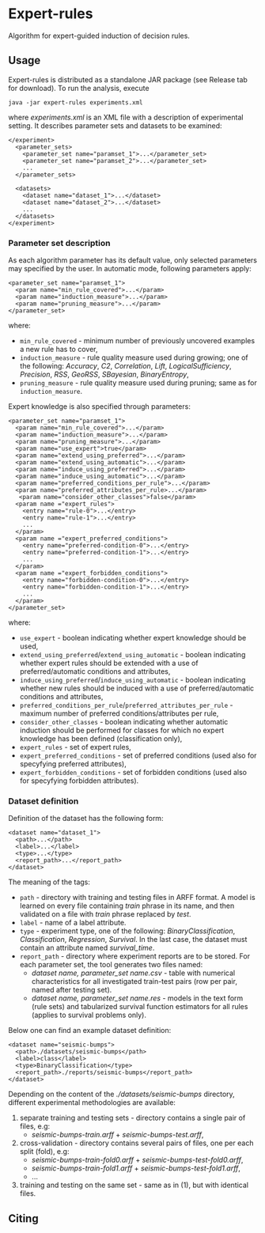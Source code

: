 # Expert-rules
Algorithm for expert-guided induction of decision rules.

## Usage
Expert-rules is distributed as a standalone JAR package (see Release tab for download). To run the analysis, execute
```
java -jar expert-rules experiments.xml
```
where *experiments.xml* is an XML file with a description of experimental setting. It describes parameter sets and datasets to be examined: 
```
</experiment>
  <parameter_sets>
    <parameter_set name="paramset_1">...</parameter_set>
    <parameter_set name="paramset_2">...</parameter_set>
    ...
  </parameter_sets>

  <datasets>
    <dataset name="dataset_1">...</dataset>
    <dataset name="dataset_2">...</dataset>
    ...
  </datasets>
</experiment>
```
### Parameter set description

As each algorithm parameter has its default value, only selected parameters may specified by the user. In automatic mode, following parameters apply:

```
<parameter_set name="paramset_1">
  <param name="min_rule_covered">...</param>
  <param name="induction_measure">...</param>
  <param name="pruning_measure">...</param>
</parameter_set>
```    
where:
* `min_rule_covered` - minimum number of previously uncovered examples a new rule has to cover,
* `induction_measure` - rule quality measure used during growing; one of the following: *Accuracy*, *C2*, *Correlation*, 		*Lift*,	*LogicalSufficiency*,	*Precision*, *RSS*,	*GeoRSS*, *SBayesian*, *BinaryEntropy*,
* `pruning_measure` - rule quality measure used during pruning; same as for `induction_measure`.

Expert knowledge is also specified through parameters:
```
<parameter_set name="paramset_1">
  <param name="min_rule_covered">...</param>
  <param name="induction_measure">...</param>
  <param name="pruning_measure">...</param>
  <param name="use_expert">true</param>
  <param name="extend_using_preferred">...</param>
  <param name="extend_using_automatic">...</param>
  <param name="induce_using_preferred">...</param>
  <param name="induce_using_automatic">...</param>
  <param name="preferred_conditions_per_rule">...</param>
  <param name="preferred_attributes_per_rule>...</param>
   <param name="consider_other_classes">false</param>
  <param name ="expert_rules">
    <entry name="rule-0">...</entry>
    <entry name="rule-1">...</entry>
    ...
  </param>
  <param name ="expert_preferred_conditions">
    <entry name="preferred-condition-0">...</entry>
    <entry name="preferred-condition-1">...</entry>
    ...
  </param>
  <param name ="expert_forbidden_conditions">
    <entry name="forbidden-condition-0">...</entry>
    <entry name="forbidden-condition-1">...</entry>
    ...
  </param>
</parameter_set>
``` 

where:
* `use_expert` - boolean indicating whether expert knowledge should be used,
* `extend_using_preferred`/`extend_using_automatic` - boolean indicating whether expert rules should be extended with a use of preferred/automatic conditions and attributes,
* `induce_using_preferred`/`induce_using_automatic` - boolean indicating whether new rules should be induced with a use of preferred/automatic conditions and attributes,
* `preferred_conditions_per_rule`/`preferred_attributes_per_rule` - maximum number of preferred conditions/attributes per rule,
* `consider_other_classes` - boolean indicating whether automatic induction should be performed for classes for which no expert knowledge has been defined (classification only),
* `expert_rules` - set of expert rules,
* `expert_preferred_conditions` - set of preferred conditions (used also for specyfying preferred attributes),
* `expert_forbidden_conditions` - set of forbidden conditions (used also for specyfying forbidden attributes).


### Dataset definition

Definition of the dataset has the following form:

```
<dataset name="dataset_1">
  <path>...</path>
  <label>...</label>
  <type>...</type>
  <report_path>...</report_path>
</dataset>
```

The meaning of the tags:
 * `path` - directory with training and testing files in ARFF format. A model is learned on every file containing *train* phrase in its name, and then validated on a file with *train* phrase replaced by *test*. 
 * `label` - name of a label attribute.
 * `type` - experiment type, one of the following: *BinaryClassification*, *Classification*, *Regression*, *Survival*. In the last case, the dataset must contain an attribute named *survival_time*. 
 * `report_path` - directory where experiment reports are to be stored. For each parameter set, the tool generates two files named: 
      * *dataset name, parameter_set name.csv* - table with numerical characteristics for all investigated train-test pairs (row per pair, named after testing set).
      * *dataset name, parameter_set name.res* - models in the text form (rule sets) and tabularized survival function estimators for all rules (applies to survival problems only).

Below one can find an example dataset definition:
```
<dataset name="seismic-bumps">
  <path>./datasets/seismic-bumps</path>
  <label>class</label>
  <type>BinaryClassification</type>
  <report_path>./reports/seismic-bumps</report_path>
</dataset>
```
Depending on the content of the *./datasets/seismic-bumps* directory, different experimental methodologies are available: 
1. separate training and testing sets - directory contains a single pair of files, e.g:
    * *seismic-bumps-train.arff* + *seismic-bumps-test.arff*,
2. cross-validation - directory contains several pairs of files, one per each split (fold), e.g:
    * *seismic-bumps-train-fold0.arff* + *seismic-bumps-test-fold0.arff*,
    * *seismic-bumps-train-fold1.arff* + *seismic-bumps-test-fold1.arff*,
    * ...
3. training and testing on the same set - same as in (1), but with identical files.


## Citing
